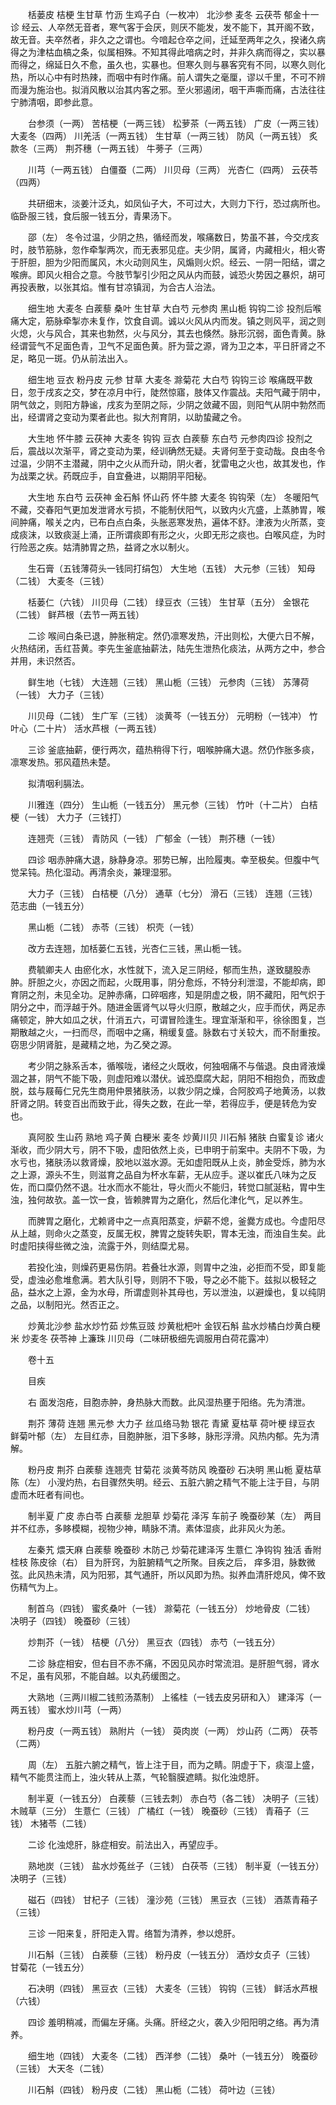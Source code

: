 <!-- { "loadSidebar": true } -->
　　栝蒌皮 桔梗 生甘草 竹沥 生鸡子白（一枚冲） 北沙参 麦冬 云茯苓 郁金十一诊 经云、人卒然无音者，寒气客于会厌，则厌不能发，发不能下，其开阁不致，故无音。夫卒然者，非久之之谓也。今喑起仓卒之间，迁延至两年之久，揆诸久病得之为津枯血槁之条，似属相殊。不知其得此喑病之时，并非久病而得之，实以暴而得之，绵延日久不愈，虽久也，实暴也。但寒久则与暴客究有不同，以寒久则化热，所以心中有时热辣，而咽中有时作痛。前人谓失之毫厘，谬以千里，不可不辨而漫为施治也。拟消风散以治其内客之邪。至火邪遏闭，咽干声嘶而痛，古法往往宁肺清咽，即参此意。

　　台参须（一两） 苦桔梗（一两三钱） 松萝茶（一两五钱） 广皮（一两三钱） 大麦冬（四两） 川羌活（一两五钱） 生甘草（一两三钱） 防风（一两五钱） 炙款冬（三两） 荆芥穗（一两五钱） 牛蒡子（三两）

　　川芎（一两五钱） 白僵蚕（二两） 川贝母（三两） 光杏仁（四两） 云茯苓（四两）

　　共研细末，淡姜汁泛丸，如凤仙子大，不可过大，大则力下行，恐过病所也。临卧服三钱，食后服一钱五分，青果汤下。

　　邵（左） 冬令过温，少阴之热，循经而发，喉痛数日，势虽不甚，今交戌亥时，肢节筋脉，忽作牵掣两次，而无表邪见症。夫少阴，属肾，内藏相火，相火寄于肝胆，胆为少阳而属风，木火动则风生，风煽则火炽。经云、一阴一阳结，谓之喉痹。即风火相合之意。今肢节掣引少阳之风从内而鼓，诚恐火势因之暴炽，胡可再投表散，以张其焰。惟有甘凉镇润，为合古人治法。

　　细生地 大麦冬 白蒺藜 桑叶 生甘草 大白芍 元参肉 黑山栀 钩钩二诊 投剂后喉痛大定，筋脉牵掣亦未复作，饮食自调。诚以火风从内而发。镇之则风平，润之则火熄，火与风合，其来也勃然，火与风分，其去也倏然。脉形沉弱，面色青黄。脉经谓营气不足面色青，卫气不足面色黄。肝为营之源，肾为卫之本，平日肝肾之不足，略见一斑。仍从前法出入。

　　细生地 豆衣 粉丹皮 元参 甘草 大麦冬 滁菊花 大白芍 钩钩三诊 喉痛既平数日，忽于戌亥之交，梦在凉月中行，陡然惊寤，肢体又作震战。夫阳气藏于阴中，阴气敛之，则阳方静谧，戌亥为至阴之际，少阴之敛藏不固，则阳气从阴中勃然而出，经谓肾之变动为栗者此也。拟大剂育阴，以助蛰藏之令。

　　大生地 怀牛膝 云茯神 大麦冬 钩钩 豆衣 白蒺藜 东白芍 元参肉四诊 投剂之后，震战以次渐平，肾之变动为栗，经训确然无疑。夫肾何至于变动哉。良由冬令过温，少阴不主潜藏，阴中之火从而升动，阴火者，犹雷电之火也，故其发也，作为战栗之状。药既应手，自宜叠进，以期阴平阳秘。

　　大生地 东白芍 云茯神 金石斛 怀山药 怀牛膝 大麦冬 钩钩荣（左） 冬暖阳气不藏，交春阳气更加发泄肾水亏损，不能制伏阳气，以致内火亢盛，上蒸肺胃，喉间肿痛，喉关之内，已布白点白条，头胀恶寒发热，遍体不舒。津液为火所蒸，变成痰沫，以致痰涎上涌，正所谓痰即有形之火，火即无形之痰也。白喉风症，为时行险恶之疾。姑清肺胃之热，益肾之水以制火。

　　生石膏（五钱薄荷头一钱同打绢包） 大生地（五钱） 大元参（三钱） 知母（二钱） 大麦冬（三钱）

　　栝蒌仁（六钱） 川贝母（二钱） 绿豆衣（三钱） 生甘草（五分） 金银花（二钱） 鲜芦根（去节一两五钱）

　　二诊 喉间白条已退，肿胀稍定。然仍凛寒发热，汗出则松，大便六日不解，火热结闭，舌红苔黄。李先生釜底抽薪法，陆先生泄热化痰法，从两方之中，参合并用，未识然否。

　　鲜生地（七钱） 大连翘（三钱） 黑山栀（三钱） 元参肉（三钱） 苏薄荷（一钱） 大力子（三钱）

　　川贝母（二钱） 生广军（三钱） 淡黄芩（一钱五分） 元明粉（一钱冲） 竹叶心（二十片） 活水芦根（一两五钱）

　　三诊 釜底抽薪，便行两次，蕴热稍得下行，咽喉肿痛大退。然仍作胀多痰，凛寒发热。邪风蕴热未楚。

　　拟清咽利膈法。

　　川雅连（四分） 生山栀（一钱五分） 黑元参（三钱） 竹叶（十二片） 白桔梗（一钱） 大力子（三钱打）

　　连翘壳（三钱） 青防风（一钱） 广郁金（一钱） 荆芥穗（一钱）

　　四诊 咽赤肿痛大退，脉静身凉。邪势已解，出险履夷。幸至极矣。但腹中气觉呆钝。热化湿动。再清余炎，兼理湿邪。

　　大力子（三钱） 白桔梗（八分） 通草（七分） 滑石（三钱） 连翘（三钱） 范志曲（一钱五分）

　　黑山栀（二钱） 赤苓（三钱） 枳壳（一钱）

　　改方去连翘，加栝蒌仁五钱，光杏仁三钱，黑山栀一钱。

　　费毓卿夫人 由瘀化水，水性就下，流入足三阴经，郁而生热，遂致腿股赤肿。肝胆之火，亦因之而起，火既用事，阴分愈烁，不特分利泄湿，不能却病，即育阴之剂，未见全功。足肿赤痛，口碎咽疼，知是阴虚之极，阴不藏阳，阳气炽于阴分之中，而浮越于外。随进金匮肾气以导火归原，散越之火，应手而伏，两足赤痛顿定，肿大如瓜之状，什消五六，可谓冒险逢生。理宜渐渐和平，徐徐图复，岂期散越之火，一扫而尽，而咽中之痛，稍缓复盛。脉数右寸关较大，而不耐重按。窃思少阴肾脏，是藏精之地，为乙癸之源。

　　考少阴之脉系舌本，循喉咙，诸经之火既收，何独咽痛不与偕退。良由肾液燥涸之甚，阴气不能下吸，则虚阳难以潜伏。诚恐糜腐大起，阴阳不相抱负，而致虚脱，兹与屐莓仁兄先生商用仲景猪肤汤，以救少阴之燥，合阿胶鸡子地黄汤，以救肝肾之阴。转变百出而致于此，得失之数，在此一举，若得应手，便是转危为安也。

　　真阿胶 生山药 熟地 鸡子黄 白粳米 麦冬 炒黄川贝 川石斛 猪肤 白蜜复诊 诸火渐收，而少阴大亏，阴不下吸，虚阳依然上炎，已申明于前案中。夫阴不下吸，为水亏也，猪肤汤以救肾燥，胶地以滋水源。无如虚阳既从上炎，肺金受烁，肺为水之上源，源头不生，则滋育之品自为杯水车薪，无从应手。遂以崔氏八味为之反佐，而口糜仍然不退。壮水而水不能壮，导火而火不能归，转觉口腻涎粘，胃中生浊，独何故欤。盖一饮一食，皆赖脾胃为之磨化，然后化津化气，足以养生。

　　而脾胃之磨化，尤赖肾中之一点真阳蒸变，炉薪不熄，釜爨方成也。今虚阳尽从上越，则命火之蒸变，反属无权，脾胃之旋转失职，胃本无浊，而浊自生矣。此时虚阳挟得些微之浊，流露于外，则结糜尤易。

　　若投化浊，则燥药更易伤阴。若叠壮水源，则胃中之浊，必拒而不受，即复能受，虚浊必愈堆愈满。若大队引导，则阴不下吸，导之必不能下。兹拟以极轻之品，益水之上源，金为水母，所谓虚则补其母也，芳以泄浊，以避燥也，复以纯阴之品，以制阳光。然否正之。

　　炒黄北沙参 盐水炒竹茹 炒焦豆豉 炒黄枇杷叶 金钗石斛 盐水炒橘白炒黄白粳米 炒麦冬 茯苓神 上濂珠 川贝母（二味研极细先调服用白荷花露冲）

　　卷十五

　　目疾

　　右 面发泡疮，目胞赤肿，身热脉大而数。此风湿热壅于阳络。先为清泄。

　　荆芥 薄荷 连翘 黑元参 大力子 丝瓜络马勃 银花 青黛 夏枯草 荷叶梗 绿豆衣 鲜菊叶郁（左） 左目红赤，目胞肿胀，泪下多眵，脉形浮滑。风热内郁。先为清解。

　　粉丹皮 荆芥 白蒺藜 连翘壳 甘菊花 淡黄芩防风 晚蚕砂 石决明 黑山栀 夏枯草陈（左） 小溲灼热，右目骤然失明。经云、五脏六腑之精气不能上注于目，与阴虚而木旺者有间也。

　　制半夏 广皮 赤白苓 白蒺藜 龙胆草 炒菊花 泽泻 车前子 晚蚕砂某（左） 两目并不红赤，多眵模糊，视物少神，睛脉不清。素体湿痰，此非风火为恙。

　　左秦艽 煨天麻 白蒺藜 晚蚕砂 木防己 炒菊花建泽泻 生薏仁 净钩钩 独活 香附 桂枝 陈皮徐（右） 目为肝窍，为脏腑精气之所聚。目疾之后， 痒多泪，脉数微弦。此风热未清，风为阳邪，其气通肝，所以风即为热。拟养血清肝熄风，俾不致伤精气为上。

　　制首乌（四钱） 蜜炙桑叶（一钱） 滁菊花（一钱五分） 炒地骨皮（二钱） 决明子（四钱） 晚蚕砂（三钱）

　　炒荆芥（一钱） 桔梗（八分） 黑豆衣（四钱） 赤芍（一钱五分）

　　二诊 脉症相安，但右目不赤不痛，不因见风亦时常流泪。是肝胆气弱，肾水不足，虽有风邪，不能自越。以丸药缓图之。

　　大熟地（三两川椒二钱煎汤蒸制） 上徭桂（一钱去皮另研和入） 建泽泻（一两五钱） 蜜水炒川芎（一两）

　　粉丹皮（一两五钱） 熟附片（一钱） 萸肉炭（一两） 炒山药（二两） 茯苓（二两）

　　周（左） 五脏六腑之精气，皆上注于目，而为之睛。阴虚于下，痰湿上盛，精气不能贯注而上，浊火转从上蒸，气轮翳膜遮睛。拟化浊熄肝。

　　制半夏（一钱五分） 白蒺藜（三钱去刺） 赤白芍（各二钱） 决明子（三钱） 木贼草（三分） 生薏仁（三钱） 广橘红（一钱） 晚蚕砂（三钱） 青葙子（三钱） 木猪苓（二钱）

　　二诊 化浊熄肝，脉症相安。前法出入，再望应手。

　　熟地炭（三钱） 盐水炒菟丝子（三钱） 白茯苓（三钱） 制半夏（一钱五分） 决明子（三钱）

　　磁石（四钱） 甘杞子（三钱） 潼沙苑（三钱） 黑豆衣（三钱） 酒蒸青葙子（三钱）

　　三诊 一阳来复，肝阳走入胃。络暂为清养，参以熄肝。

　　川石斛（三钱） 白蒺藜（三钱） 粉丹皮（一钱五分） 酒炒女贞子（三钱） 甘菊花（一钱五分）

　　石决明（四钱） 黑豆衣（三钱） 大麦冬（三钱） 钩钩（三钱） 鲜活水芦根（六钱）

　　四诊 羞明稍减，而偏左牙痛。头痛。肝经之火，袭入少阳阳明之络。再为清养。

　　细生地（四钱） 大麦冬（二钱） 西洋参（二钱） 桑叶（一钱五分） 晚蚕砂（三钱） 大天冬（二钱）

　　川石斛（四钱） 粉丹皮（二钱） 黑山栀（二钱） 荷叶边（三钱）

